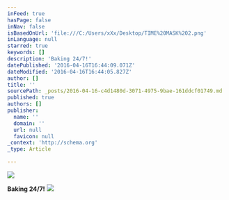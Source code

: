```yaml
---
inFeed: true
hasPage: false
inNav: false
isBasedOnUrl: 'file:///C:/Users/xXx/Desktop/TIME%20MASK%202.png'
inLanguage: null
starred: true
keywords: []
description: 'Baking 24/7!'
datePublished: '2016-04-16T16:44:09.071Z'
dateModified: '2016-04-16T16:44:05.827Z'
author: []
title: ''
sourcePath: _posts/2016-04-16-c4d1480d-3071-4975-9bae-161ddcf01749.md
published: true
authors: []
publisher:
  name: ''
  domain: ''
  url: null
  favicon: null
_context: 'http://schema.org'
_type: Article

---
```

![](https://the-grid-user-content.s3-us-west-2.amazonaws.com/a57c29c6-101a-44f4-9e2a-6acc7cffc3aa.png)

**Baking 24/7!**
![](https://the-grid-user-content.s3-us-west-2.amazonaws.com/f5202f43-355c-4334-a769-0b5e2b51d7a3.png)